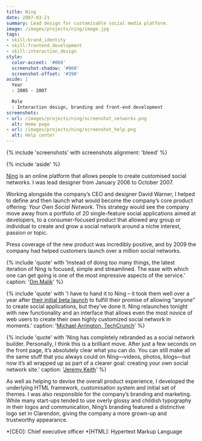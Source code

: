 ```yaml
---
title: Ning
date: 2007-03-21
summary: Lead design for customisable social media platform.
image: /images/projects/ning/image.jpg
tags:
- skill:brand_identity
- skill:frontend_development
- skill:interaction_design
style:
  color-accent: '#060'
  screenshot-shadow: '#060'
  screenshot-offset: '#390'
aside: |
  Year
  : 2005 - 2007

  Role
  : Interaction design, branding and front-end development
screenshots:
- url: /images/projects/ning/screenshot_networks.png
  alt: Home page
- url: /images/projects/ning/screenshot_help.png
  alt: Help center
---
```

{% include 'screenshots' with screenshots
  alignment: 'bleed'
%}

{% include 'aside' %}

[Ning][1] is an online platform that allows people to create customised social networks. I was lead designer from January 2006 to October 2007.

Working alongside the company’s CEO and designer David Warner, I helped to define and then launch what would become the company’s core product offering: <cite>Your Own Social Network</cite>. This strategy would see the company move away from a portfolio of 20 single-feature social applications aimed at developers, to a consumer-focused product that allowed any group or individual to create and grow a social network around a niche interest, passion or topic.

Press coverage of the new product was incredibly positive, and by 2009 the company had helped customers launch over a million social networks.

{% include 'quote' with 'Instead of doing too many things, the latest iteration of Ning is focused, simple and streamlined. The ease with which one can get going is one of the most impressive aspects of the service.'
  caption: '[Om Malik](https://gigaom.com/2007/02/26/new-ning/)'
%}

{% include 'quote' with 'I have to hand it to Ning – it took them well over a year after [their initial beta launch](https://techcrunch.com/2005/10/04/ning-launches/) to fulfill their promise of allowing “anyone” to create social applications, but they’ve done it. Ning relaunches tonight with new functionality and an interface that allows even the most novice of web users to create their own highly customized social network in moments.'
  caption: '[Michael Arrington, TechCrunch](https://techcrunch.com/2007/02/26/ning-in-full/)'
%}

{% include 'quote' with 'Ning has completely rebranded as a social network builder. Personally, I think this is a brilliant move. After just a few seconds on the front page, it’s absolutely clear what you can do. You can still make all the same stuff that you always could on Ning—videos, photos, blogs—but now it’s all wrapped up as part of a clearer goal: creating your own social network site.'
  caption: '[Jeremy Keith](https://adactio.com/journal/1265/)'
%}

As well as helping to devise the overall product experience, I developed the underlying HTML framework, customisation system and initial set of themes. I was also responsible for the company’s branding and marketing. While many start-ups tended to use overly glossy and childish typography in their logos and communication, Ning’s branding featured a distinctive logo set in Clarendon, giving the company a more grown-up and trustworthy appearance.

[1]: https://ning.com

*[CEO]: Chief executive officer
*[HTML]: Hypertext Markup Language
